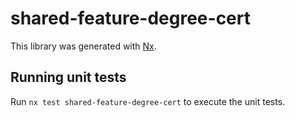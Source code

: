 # shared-feature-degree-cert

This library was generated with [Nx](https://nx.dev).

## Running unit tests

Run `nx test shared-feature-degree-cert` to execute the unit tests.
